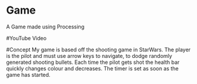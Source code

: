 # Game
A Game made using Processing 

#YouTube Video

#Concept
My game is based off the shooting game in StarWars. The player is the pilot and must use arrow keys to navigate, to dodge randomly generated shooting bullets. Each time the pilot gets shot the health bar quickly changes colour and decreases. The timer is set as soon as the game has started.
